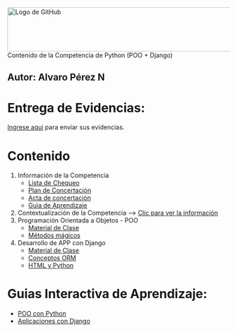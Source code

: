 <img src="https://miro.medium.com/v2/resize:fit:4800/format:webp/1*Bd5dYeGhFGhYuqJUpHjrNA.png" alt="Logo de GitHub" width="600" height="100">
Contenido de la Competencia de Python (POO + Django)

**Autor:** Alvaro Pérez N
---

# Entrega de Evidencias:
[Ingrese aqui](https://classroom.google.com/c/Nzc3NzY0NzU2MzQ4?cjc=hkji6dmy) para enviar sus evidencias.

# Contenido
1. Información de la Competencia
    - [Lista de Chequeo](https://github.com/aperezn298/POODjangoSENA/blob/main/01_InfoCompetencia_3147912/LC_Python_Django.pdf)
    - [Plan de Concertación](https://github.com/aperezn298/POODjangoSENA/blob/main/01_InfoCompetencia_3147912/Plan_Trabajo_Concertado_3147912.pdf)
    - [Acta de concertación](https://github.com/aperezn298/POODjangoSENA/blob/main/01_InfoCompetencia_3147912/Acta_Concertacion_3147912.pdf) 
    - [Guia de Aprendizaje](https://github.com/aperezn298/POODjangoSENA/blob/main/01_InfoCompetencia_3147912/GA_POO_Python_Django.pdf)
2. Contextualización de la Competencia --> [Clic para ver la información](https://github.com/aperezn298/POODjangoSENA/blob/main/002_POO/00ContextualizacionCompetencia.pdf)
3. Programación Orientada a Objetos - POO 
    - [Material de Clase](https://github.com/aperezn298/POODjangoSENA/blob/main/02_POO/01ConceptoPOO.pdf)
    - [Métodos mágicos](https://github.com/aperezn298/POODjangoSENA/blob/main/02_POO/02Metodos_Magicos_Python.pdf)
4. Desarrollo de APP con Django 
    - [Material de Clase](https://github.com/aperezn298/POODjangoSENA/blob/main/03_Django/02_0_ConceptosDjango.pdf)
    - [Conceptos ORM](https://github.com/aperezn298/POODjangoSENA/blob/main/03_Django/02_1_ConceptosORM.pdf)
    - [HTML y Python](https://github.com/aperezn298/POODjangoSENA/blob/main/03_Django/02_2_HTML_Python.pdf)

# Guias Interactiva de Aprendizaje:
- [POO con Python](https://aperezn298.github.io/POODjangoSENA/GuiaPythonPOO/)
- [Aplicaciones con Django](https://aperezn298.github.io/POODjangoSENA/GuiaDjango/)